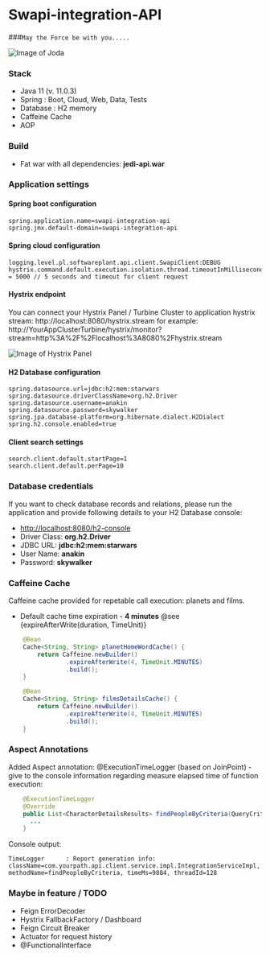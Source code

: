 # Swapi-integration-API
###`May the Force be with you.....`

![Image of Joda](https://lh4.googleusercontent.com/9orm24IXIPFvsTZGi5lhdQMmDsRGDNk_gmXP-tB0oXII0Beq55ChdFkJxBVdi2kn3ksMUnjvQOwFOGoKCnic=w1920-h930)


### Stack
* Java 11 (v. 11.0.3)
* Spring : Boot, Cloud, Web, Data, Tests
* Database : H2 memory
* Caffeine Cache
* AOP

### Build
* Fat war with all dependencies: <b>jedi-api.war</b> 

### Application settings
#### Spring boot configuration
```
spring.application.name=swapi-integration-api
spring.jmx.default-domain=swapi-integration-api
```
#### Spring cloud configuration
```
logging.level.pl.softwareplant.api.client.SwapiClient:DEBUG
hystrix.command.default.execution.isolation.thread.timeoutInMilliseconds = 5000 // 5 seconds and timeout for client request 
```

#### Hystrix endpoint
You can connect your Hystrix Panel / Turbine Cluster to application hystrix stream: 
http://localhost:8080/hystrix.stream
for example: 
http://YourAppClusterTurbine/hystrix/monitor?stream=http%3A%2F%2Flocalhost%3A8080%2Fhystrix.stream

![Image of Hystrix Panel](https://scontent-waw1-1.xx.fbcdn.net/v/t1.15752-9/78957281_2385491351780456_5634327850547937280_n.png?_nc_cat=102&_nc_ohc=0O4fFQuxOxsAQlalYnS7qQSDKKpfzUwIwVbBtui8q7h4puK3dJgypB6vQ&_nc_ht=scontent-waw1-1.xx&oh=c669fbe89f6c5fc6e7e369d97e5b48f7&oe=5E66C38C)

#### H2 Database configuration
```
spring.datasource.url=jdbc:h2:mem:starwars
spring.datasource.driverClassName=org.h2.Driver
spring.datasource.username=anakin
spring.datasource.password=skywalker
spring.jpa.database-platform=org.hibernate.dialect.H2Dialect
spring.h2.console.enabled=true
```

#### Client search settings
```
search.client.default.startPage=1
search.client.default.perPage=10
```

### Database credentials 
If you want to check database records and relations, please run the application and provide following details to your H2 Database console: 
* [http://localhost:8080/h2-console](http://localhost:8080/h2-console)
* Driver Class:  <b> org.h2.Driver </b>
* JDBC URL: <b>jdbc:h2:mem:starwars </b>
* User Name: <b>anakin</b>
* Password:	<b>skywalker</b>


### Caffeine Cache 
Caffeine cache provided for repetable call execution: planets and films. 
* Default cache time expiration  - <b>4 minutes</b> @see {expireAfterWrite(duration, TimeUnit)}
```Java
    @Bean
    Cache<String, String> planetHomeWordCache() {
        return Caffeine.newBuilder()
                .expireAfterWrite(4, TimeUnit.MINUTES)
                .build();
    }

    @Bean
    Cache<String, String> filmsDetailsCache() {
        return Caffeine.newBuilder()
                .expireAfterWrite(4, TimeUnit.MINUTES)
                .build();
    }
```

### Aspect Annotations
Added Aspect annotation: @ExecutionTimeLogger (based on JoinPoint) - give to the console information regarding measure elapsed time of function execution: 
```Java
    @ExecutionTimeLogger
    @Override
    public List<CharacterDetailsResults> findPeopleByCriteria(QueryCriteriaDto queryCriteriaDto) {
      ...
    }
```

Console output: 
```
TimeLogger      : Report generation info: className=com.yourpath.api.client.service.impl.IntegrationServiceImpl, methodName=findPeopleByCriteria, timeMs=9884, threadId=128

```


### Maybe in feature / TODO
* Feign ErrorDecoder
* Hystrix FallbackFactory / Dashboard
* Feign Circuit Breaker
* Actuator for request history
* @FunctionalInterface
